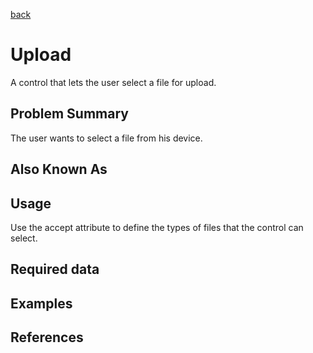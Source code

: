 [back](#)
# Upload

A control that lets the user select a file for upload.

## Problem Summary

The user wants to select a file from his device.

## Also Known As


## Usage

Use the accept attribute to define the types of files that the control can select.

## Required data


## Examples


## References



